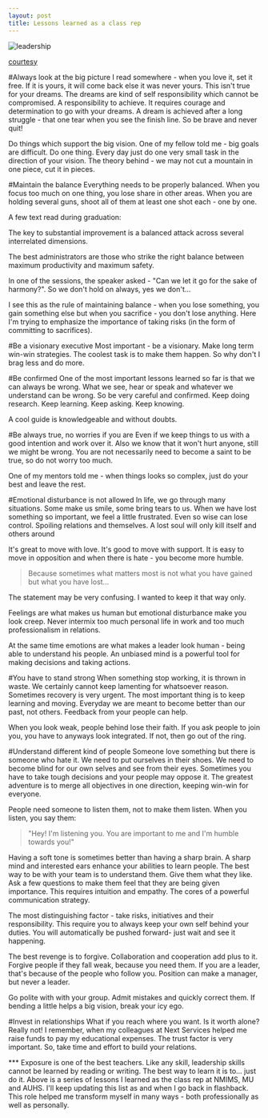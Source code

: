 ```yaml
---
layout: post
title: Lessons learned as a class rep
---
```


![leadership](https://media.licdn.com/mpr/mpr/jc/AAEAAQAAAAAAAAOeAAAAJGVlZjk5NmMyLTM2NWEtNDliZi04N2Y5LTAwYjUxYjBkZDQ1Yg.jpg)

[courtesy](https://www.linkedin.com/pulse/few-leadership-lessons-zameer-ansari)

#Always look at the big picture
I read somewhere - when you love it, set it free. If it is yours, it will come back else it was never yours. This isn't true for your dreams. The dreams are kind of self responsibility which cannot be compromised. A responsibility to achieve. It requires courage and determination to go with your dreams. A dream is achieved after a long struggle - that one tear when you see the finish line. So be brave and never quit!

Do things which support the big vision. One of my fellow told me - big goals are difficult. Do one thing. Every day just do one very small task in the direction of your vision. The theory behind - we may not cut a mountain in one piece, cut it in pieces.

#Maintain the balance
Everything needs to be properly balanced. When you focus too much on one thing, you lose share in other areas. When you are holding several guns, shoot all of them at least one shot each - one by one.

A few text read during graduation:

The key to substantial improvement is a balanced attack across several interrelated dimensions.

The best administrators are those who strike the right balance between maximum productivity and maximum safety.

In one of the sessions, the speaker asked - "Can we let it go for the sake of harmony?". So we don't hold on always, yes we don't...

I see this as the rule of maintaining balance - when you lose something, you gain something else but when you sacrifice - you don't lose anything. Here I'm trying to emphasize the importance of taking risks (in the form of committing to sacrifices).  

#Be a visionary executive
Most important - be a visionary. Make long term win-win strategies. The coolest task is to make them happen. So why don't I brag less and do more.

#Be confirmed
One of the most important lessons learned so far is that we can always be wrong. What we see, hear or speak and whatever we understand can be wrong. So be very careful and confirmed. Keep doing research. Keep learning. Keep asking. Keep knowing.

A cool guide is knowledgeable and without doubts.

#Be always true, no worries if you are
Even if we keep things to us with a good intention and work over it. Also we know that it won't hurt anyone, still we might be wrong. You are not necessarily need to become a saint to be true, so do not worry too much.

One of my mentors told me - when things looks so complex, just do your best and leave the rest.

#Emotional disturbance is not allowed
In life, we go through many situations. Some make us smile, some bring tears to us. When we have lost something so important, we feel a little frustrated. Even so wise can lose control. Spoiling relations and themselves. A lost soul will only kill itself and others around

It's great to move with love. It's good to move with support. It is easy to move in opposition and when there is hate - you become more humble.

>Because sometimes what matters most is not what you have gained but what you have lost...

The statement may be very confusing. I wanted to keep it that way only. 

Feelings are what makes us human but emotional disturbance make you look creep. Never intermix too much personal life in work and too much professionalism in relations.

At the same time emotions are what makes a leader look human - being able to understand his people. An unbiased mind is a powerful tool for making decisions and taking actions.

#You have to stand strong
When something stop working, it is thrown in waste. We certainly cannot keep lamenting for whatsoever reason. Sometimes recovery is very urgent. The most important thing is to keep learning and moving. Everyday we are meant to become better than our past, not others. Feedback from your people can help.

When you look weak, people behind lose their faith. If you ask people to join you, you have to anyways look integrated. If not, then go out of the ring.

#Understand different kind of people
Someone love something but there is someone who hate it. We need to put ourselves in their shoes. We need to become blind for our own selves and see from their eyes. Sometimes you have to take tough decisions and your people may oppose it. The greatest adventure is to merge all objectives in one direction, keeping win-win for everyone.

People need someone to listen them, not to make them listen. When you listen, you say them:

>"Hey! I'm listening you. You are important to me and I'm humble towards you!"

Having a soft tone is sometimes better than having a sharp brain. A sharp mind and interested ears enhance your abilities to learn people. The best way to be with your team is to understand them. Give them what they like. Ask a few questions to make them feel that they are being given importance. This requires intuition and empathy. The cores of a powerful communication strategy.

The most distinguishing factor - take risks, initiatives and their responsibility. This require you to always keep your own self behind your duties. You will automatically be pushed forward- just wait and see it happening.

The best revenge is to forgive. Collaboration and cooperation add plus to it. Forgive people if they fall weak, because you need them. If you are a leader, that's because of the people who follow you. Position can make a manager, but never a leader.

Go polite with with your group. Admit mistakes and quickly correct them. If bending a little helps a big vision, break your icy ego.

#Invest in relationships
What if you reach where you want. Is it worth alone? Really not! I remember, when my colleagues at Next Services helped me raise funds to pay my educational expenses. The trust factor is very important. So, take time and effort to build your relations.

<p class="casual">
*** Exposure is one of the best teachers. Like any skill, leadership skills cannot be learned by reading or writing. The best way to learn it is to... just do it. Above is a series of lessons I learned as the class rep at NMIMS, MU and AUHS. I'll keep updating this list as and when I go back in flashback. This role helped me transform myself in many ways - both professionally as well as personally.
</p>
